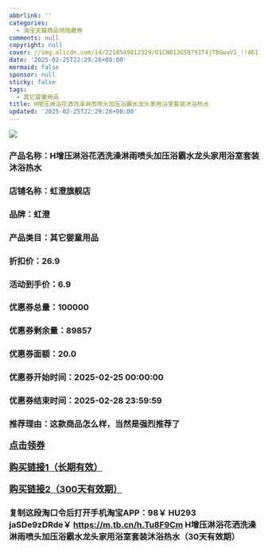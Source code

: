 ```yaml
---
abbrlink: ''
categories:
  - 淘宝天猫商品领隐藏券
comments: null
copyright: null
cover: //img.alicdn.com/i4/2218549812329/O1CN013GS9791T4jTBGwaV1_!!4611686018427386985-0-item_pic.jpg
date: '2025-02-25T22:29:26+08:00'
mermaid: false
sponsor: null
sticky: false
tags:
  - 其它婴童用品
title: H增压淋浴花洒洗澡淋雨喷头加压浴霸水龙头家用浴室套装沐浴热水
updated: '2025-02-25T22:29:26+08:00'
--- 
```


![](//img.alicdn.com/i4/2218549812329/O1CN013GS9791T4jTBGwaV1_!!4611686018427386985-0-item_pic.jpg)

### 产品名称：H增压淋浴花洒洗澡淋雨喷头加压浴霸水龙头家用浴室套装沐浴热水
### 店铺名称：虹澄旗舰店
### 品牌：虹澄
### 产品类目：其它婴童用品
### 折扣价：26.9
### 活动到手价：6.9
### 优惠券总量：100000
### 优惠券剩余量：89857
### 优惠券面额：20.0
### 优惠券开始时间：2025-02-25 00:00:00	
### 优惠券结束时间：2025-02-28 23:59:59	
### 推荐理由：这款商品怎么样，当然是强烈推荐了

<p style="font-size: 18px; font-weight: bold;">
  <a href="https://uland.taobao.com/coupon/edetail?e=tgI3IlH%2FSymlhHvvyUNXZfh8CuWt5YH5OVuOuRD5gLJMmdsrkidbOWBzzpT26idJiEsPKobV4fc%2BRlJ1Qyuz2dbKze9Y61kO%2Br2bsnjH18GHepD4SdKNqdrFMwPh6%2BbURSHvQe2jOLZ9pbNCYX0I%2BPP%2BWUTgK%2F%2B0I%2BtaUgbudUxA%2B536asYsLWVfKa%2BhVnNDTrXITRIdkjxqDXSlFBXBKJjB6TX2HR3QQ5WKStDdyeTLAJho1Tgm24y1rRo98IyIzxHHRjXbSzC3GXpSbfs48g935cIDZLMYNaser1YqMfuFeSRK03Zfy6SbhF7C%2BmdQfY7Ktdyt7%2BSyHVvYwF84GiUzVkkdwsIm&traceId=0b515d4517407227641888116d126c&union_lens=lensId%3AOPT%401740722768%40212b56bd_0e56_1954b298b09_49f3%4001%40eyJmbG9vcklkIjo3MzM1NH0ie" target="_blank">点击领券</a>
</p>
<p style="font-size: 18px; font-weight: bold;">
  <a href="https://s.click.taobao.com/t?e=m%3D2%26s%3DyL9vg8aHr1xw4vFB6t2Z2ueEDrYVVa64K7Vc7tFgwiHjf2vlNIV67uW8xal2bDKcPLNzIt%2Fz56j3ID%2FV1RqsF4wnCJeELi4I%2FIEn%2BS1IjHAB0ghlTd7WlZVm%2FOAUUFw71qrpxiwMoCNxc1AtbZGVSxLi%2Bdf8ZdR3nDfXo4SYo5PNEPXytV9ALoS4zvCRUrqugRbTZRyk9%2Bvcovcw%2BAnIaz6Acp5gAHUr2aIePjIgZ7Te%2FTb5ZgqMRw%2BLHH4fCnEXyAwq9hKSjz6PgysBSxHfUOXVLEPDWL24%2FufIeaShmLvWGPPZ03CRxOG8UW8eVxRHa4NNFJydNLHGDmntuH4VtA%3D%3D" target="_blank">购买链接1（长期有效）</a>
</p>
<p style="font-size: 18px; font-weight: bold;">
  <a href="https://s.click.taobao.com/xJrWVNs" target="_blank">购买链接2（300天有效期）</a>
</p>

### 复制这段淘口令后打开手机淘宝APP：98￥ HU293 jaSDe9zDRde￥ https://m.tb.cn/h.Tu8F9Cm  H增压淋浴花洒洗澡淋雨喷头加压浴霸水龙头家用浴室套装沐浴热水（30天有效期）

